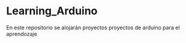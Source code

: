 # Learning_Arduino
En este repositorio se alojarán proyectos proyectos de arduino para el aprendozaje
